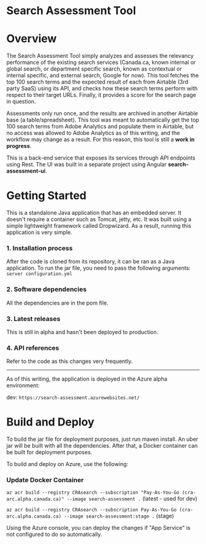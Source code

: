 # Search Assessment Tool

# Overview 
The Search Assessment Tool simply analyzes and assesses the relevancy performance of the existing search services (Canada.ca, known internal or global search, or department specific search, known as contextual or internal specific, and external search, Google for now). 
This tool fetches the top 100 search terms and the expected result of each from Airtable (3rd party SaaS) using its API, and checks how these search terms perform with respect to their target URLs. Finally, it provides a score for the search page in question. 

Assessments only run once, and the results are archived in another Airtable base (a table/spreadsheet).
This tool was meant to automatically get the top 100 search terms from Adobe Analytics and populate them in Airtable, but no access was allowed to Adobe Analytics as of this writing, and the workflow may change as a result. For this reason, this tool is still a **work in progress**.

This is a back-end service that exposes its services through API endpoints using Rest. The UI was built in a separate project using Angular **search-assessment-ui**.


# Getting Started
This is a standalone Java application that has an embedded server. It doesn't require a container such as Tomcat, jetty, etc. It was built using a simple lightweight framework called Dropwizard. As a result, running this application is very simple.
### 1.	Installation process
After the code is cloned from its repository, it can be ran as a Java application.
To run the jar file, you need to pass the following arguments: `server configuration.yml`
### 2.	Software dependencies
All the dependencies are in the pom file.
### 3.	Latest releases
This is still in alpha and hasn't been deployed to production.
### 4.	API references
Refer to the code as this changes very frequently.

---

As of this writing, the application is deployed in the Azure alpha environment:

dev: `https://search-assessment.azurewebsites.net/`


# Build and Deploy
To build the jar file for deployment purposes, just run maven install.
An uber jar will be built with all the dependencies.
After that, a Docker container can be built for deployment purposes.

To build and deploy on Azure, use the following:

### Update Docker Container
`az acr build --registry CRAsearch --subscription "Pay-As-You-Go (cra-arc.alpha.canada.ca)" --image search-assessment .`
(latest - used for dev)

`az acr build --registry CRAsearch --subscription Pay-As-You-Go (cra-arc.alpha.canada.ca) --image search-assessment:stage .` 
(stage)

Using the Azure console, you can deploy the changes if "App Service" is not configured to do so automatically.
